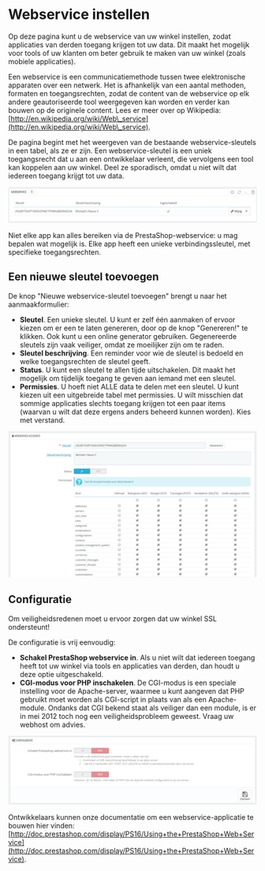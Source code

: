 # Webservice instellen

Op deze pagina kunt u de webservice van uw winkel instellen, zodat applicaties van derden toegang krijgen tot uw data. Dit maakt het mogelijk voor tools of uw klanten om beter gebruik te maken van uw winkel (zoals mobiele applicaties).

Een webservice is een communicatiemethode tussen twee elektronische apparaten over een netwerk. Het is afhankelijk van een aantal methoden, formaten en toegangsrechten, zodat de content van de webservice op elk andere geautoriseerde tool weergegeven kan worden en verder kan bouwen op de originele content. Lees er meer over op Wikipedia: [http://en.wikipedia.org/wiki/Web\_service](http://en.wikipedia.org/wiki/Web\_service).

De pagina begint met het weergeven van de bestaande webservice-sleutels in een tabel, als ze er zijn. Een webservice-sleutel is een uniek toegangsrecht dat u aan een ontwikkelaar verleent, die vervolgens een tool kan koppelen aan uw winkel. Deel ze sporadisch, omdat u niet wilt dat iedereen toegang krijgt tot uw data.

![](../../../.gitbook/assets/41418986.png)

Niet elke app kan alles bereiken via de PrestaShop-webservice: u mag bepalen wat mogelijk is. Elke app heeft een unieke verbindingssleutel, met specifieke toegangsrechten.

## Een nieuwe sleutel toevoegen <a href="#webserviceinstellen-eennieuwesleuteltoevoegen" id="webserviceinstellen-eennieuwesleuteltoevoegen"></a>

De knop "Nieuwe webservice-sleutel toevoegen" brengt u naar het aanmaakformulier:

* **Sleutel**. Een unieke sleutel. U kunt er zelf één aanmaken of ervoor kiezen om er een te laten genereren, door op de knop "Genereren!" te klikken. Ook kunt u een online generator gebruiken. Gegenereerde sleutels zijn vaak veiliger, omdat ze moeilijker zijn om te raden.
* **Sleutel beschrijving**. Een reminder voor wie de sleutel is bedoeld en welke toegangsrechten de sleutel geeft.
* **Status**. U kunt een sleutel te allen tijde uitschakelen. Dit maakt het mogelijk om tijdelijk toegang te geven aan iemand met een sleutel.
* **Permissies**. U hoeft niet ALLE data te delen met een sleutel. U kunt kiezen uit een uitgebreide tabel met permissies. U wilt misschien dat sommige applicaties slechts toegang krijgen tot een paar items (waarvan u wilt dat deze ergens anders beheerd kunnen worden). Kies met verstand.

![](../../../.gitbook/assets/41418987.png)

## Configuratie <a href="#webserviceinstellen-configuratie" id="webserviceinstellen-configuratie"></a>

Om veiligheidsredenen moet u ervoor zorgen dat uw winkel SSL ondersteunt!

De configuratie is vrij eenvoudig:

* **Schakel PrestaShop webservice in**. Als u niet wilt dat iedereen toegang heeft tot uw winkel via tools en applicaties van derden, dan houdt u deze optie uitgeschakeld.
* **CGI-modus voor PHP inschakelen**. De CGI-modus is een speciale instelling voor de Apache-server, waarmee u kunt aangeven dat PHP gebruikt moet worden als CGI-script in plaats van als een Apache-module. Ondanks dat CGI bekend staat als veiliger dan een module, is er in mei 2012 toch nog een veiligheidsprobleem geweest. Vraag uw webhost om advies.

![](../../../.gitbook/assets/41418988.png)

Ontwikkelaars kunnen onze documentatie om een webservice-applicatie te bouwen hier vinden: [http://doc.prestashop.com/display/PS16/Using+the+PrestaShop+Web+Service](http://doc.prestashop.com/display/PS16/Using+the+PrestaShop+Web+Service).
